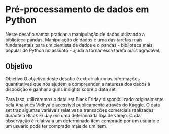 # Pré-processamento de dados em Python
Neste desafio vamos praticar a manipulação de dados utilizando a biblioteca pandas. 
Manipulação de dados é uma das tarefas mais fundamentais para um cientista de dados e o pandas - 
biblioteca mais popular do Python no assunto - ajuda a tornar essa tarefa mais agradável.

## Objetivo
Objetivo
O objetivo deste desafio é extrair algumas informações quantitativas que nos ajudem a compreender a natureza dos dados à 
disposição e ganhar alguns insights sobre o data set.

Para isso, utilizaremos o data set Black Friday disponibilizado originalmente pela Analytics Vidhya e acessível 
publicamente através do Kaggle. O data set traz algumas variáveis relativas à transações comerciais 
realizadas durante a Black Friday em uma determinada loja de varejo. Cada observação é relativa a 
um determinado item comprado por um usuário e um usuário pode ter comprado mais de um item.
